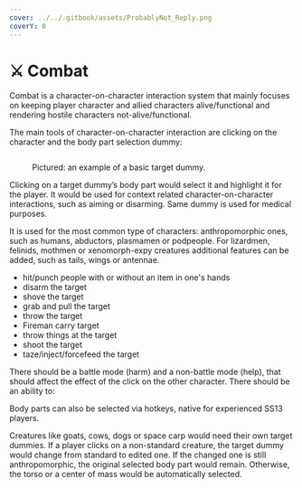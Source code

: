 ```yaml
---
cover: ../../.gitbook/assets/ProbablyNot_Reply.png
coverY: 0
---
```


# ⚔ Combat

Combat is a character-on-character interaction system that mainly focuses on keeping player character and allied characters alive/functional and rendering hostile characters not-alive/functional.

The main tools of character-on-character interaction are clicking on the character and the body part selection dummy:

<figure><img src="https://lh5.googleusercontent.com/e9sXqR5bRfv9N3eQYjXp_EtLgKQqwH8l9uuk1kT9yGGkNIEv9OvK9bWH4grjLZ447TnkqLkDwQ565cEXFFGOHCidkx0jDxROJ_bXmetDyDoIGxBF0iMzz6403XmqolMt75-LTTz70UQIr-xIfnh37g" alt=""><figcaption><p>Pictured: an example of a basic target dummy.</p></figcaption></figure>

Clicking on a target dummy’s body part would select it and highlight it for the player. It would be used for context related character-on-character interactions, such as aiming or disarming. Same dummy is used for medical purposes.

It is used for the most common type of characters: anthropomorphic ones, such as humans, abductors, plasmamen or podpeople. For lizardmen, felinids, mothmen or xenomorph-expy creatures additional features can be added, such as tails, wings or antennae.

* hit/punch people with or without an item in one's hands
* disarm the target
* shove the target
* grab and pull the target
* throw the target
* Fireman carry target
* throw things at the target
* shoot the target
* taze/inject/forcefeed the target

There should be a battle mode (harm) and a non-battle mode (help), that should affect the effect of the click on the other character. There should be an ability to:

Body parts can also be selected via hotkeys, native for experienced SS13 players.

Creatures like goats, cows, dogs or space carp would need their own target dummies. If a player clicks on a non-standard creature, the target dummy would change from standard to edited one. If the changed one is still anthropomorphic, the original selected body part would remain. Otherwise, the torso or a center of mass would be automatically selected.
